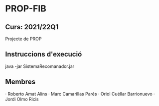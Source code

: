 # PROP-FIB

## Curs: 2021/22Q1

Projecte de PROP

## Instruccions d'execució

java -jar SistemaRecomanador.jar

## Membres

· Roberto Amat Alins
· Marc Camarillas Parés
· Oriol Cuéllar Barrionuevo
· Jordi Olmo Ricis
